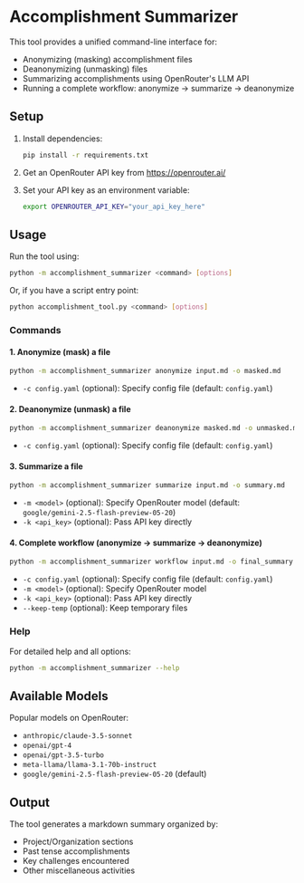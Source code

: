 # Accomplishment Summarizer

This tool provides a unified command-line interface for:
- Anonymizing (masking) accomplishment files
- Deanonymizing (unmasking) files
- Summarizing accomplishments using OpenRouter's LLM API
- Running a complete workflow: anonymize → summarize → deanonymize

## Setup

1. Install dependencies:
   ```bash
   pip install -r requirements.txt
   ```

2. Get an OpenRouter API key from https://openrouter.ai/

3. Set your API key as an environment variable:
   ```bash
   export OPENROUTER_API_KEY="your_api_key_here"
   ```

## Usage

Run the tool using:
```bash
python -m accomplishment_summarizer <command> [options]
```
Or, if you have a script entry point:
```bash
python accomplishment_tool.py <command> [options]
```

### Commands

#### 1. Anonymize (mask) a file
```bash
python -m accomplishment_summarizer anonymize input.md -o masked.md
```
- `-c config.yaml` (optional): Specify config file (default: `config.yaml`)

#### 2. Deanonymize (unmask) a file
```bash
python -m accomplishment_summarizer deanonymize masked.md -o unmasked.md
```
- `-c config.yaml` (optional): Specify config file (default: `config.yaml`)

#### 3. Summarize a file
```bash
python -m accomplishment_summarizer summarize input.md -o summary.md
```
- `-m <model>` (optional): Specify OpenRouter model (default: `google/gemini-2.5-flash-preview-05-20`)
- `-k <api_key>` (optional): Pass API key directly

#### 4. Complete workflow (anonymize → summarize → deanonymize)
```bash
python -m accomplishment_summarizer workflow input.md -o final_summary.md
```
- `-c config.yaml` (optional): Specify config file (default: `config.yaml`)
- `-m <model>` (optional): Specify OpenRouter model
- `-k <api_key>` (optional): Pass API key directly
- `--keep-temp` (optional): Keep temporary files

### Help
For detailed help and all options:
```bash
python -m accomplishment_summarizer --help
```

## Available Models

Popular models on OpenRouter:
- `anthropic/claude-3.5-sonnet`
- `openai/gpt-4`
- `openai/gpt-3.5-turbo`
- `meta-llama/llama-3.1-70b-instruct`
- `google/gemini-2.5-flash-preview-05-20` (default)

## Output

The tool generates a markdown summary organized by:
- Project/Organization sections
- Past tense accomplishments
- Key challenges encountered
- Other miscellaneous activities
